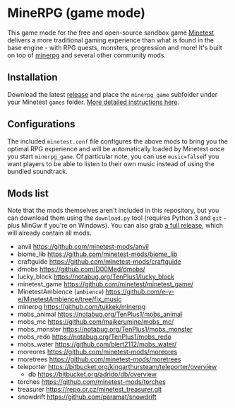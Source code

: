 # MineRPG (game mode)

This game mode for the free and open-source sandbox game [Minetest](http://minetest.net/) delivers a more traditional gaming experience than what is found in the base engine - with RPG quests, monsters, progression and more! It's built on top of [minerpg](https://github.com/tukkek/minerpg) and several other community mods.

## Installation

Download the latest [release](https://github.com/tukkek/minerpg_game/releases) and place the `minerpg_game` subfolder under your Minetest `games` folder. [More detailed instructions here](https://wiki.minetest.net/Game#Installing_games).

## Configurations

The included `minetest.conf` file configures the above mods to bring you the optimal RPG experience and will be automatically loaded by Minetest once you start `minerpg_game`. Of particular note, you can use `music=false`if you want players to be able to listen to their own music instead of using the bundled soundtrack.

## Mods list

Note that the mods themselves aren't included in this repository, but you can download them using the `download.py` tool (requires Python 3 and `git` - plus MinGw if you're on Windows). You can also grab [a full release](https://github.com/tukkek/minerpg_game/releases), which will already contain all mods.

* anvil https://github.com/minetest-mods/anvil
* biome_lib https://github.com/minetest-mods/biome_lib
* craftguide https://github.com/minetest-mods/craftguide
* dmobs https://github.com/D00Med/dmobs/
* lucky_block https://notabug.org/TenPlus1/lucky_block
* minetest_game https://github.com/minetest/minetest_game/
* MinetestAmbience (`ambience`) https://github.com/e-y-e/MinetestAmbience/tree/fix_music
* minerpg https://github.com/tukkek/minerpg
* mobs_animal https://notabug.org/TenPlus1/mobs_animal
* mobs_mc https://github.com/maikerumine/mobs_mc/
* mobs_monster https://notabug.org/TenPlus1/mobs_monster
* mobs_redo https://notabug.org/TenPlus1/mobs_redo
* mobs_water https://github.com/blert2112/mobs_water/
* moreores https://github.com/minetest-mods/moreores
* moretrees https://github.com/minetest-mods/moretrees
* teleporter https://bitbucket.org/kingarthursteam/teleporter/overview
    * db https://bitbucket.org/adrido/db/overview
* torches https://github.com/minetest-mods/torches
* treasurer https://repo.or.cz/minetest_treasurer.git
* snowdrift https://github.com/paramat/snowdrift
